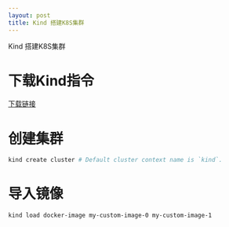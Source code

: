```yaml
---
layout: post
title: Kind 搭建K8S集群
---
```

Kind 搭建K8S集群
<!--more-->

# 下载Kind指令

[下载链接](https://github.com/kubernetes-sigs/kind/releases)


# 创建集群
```bash
kind create cluster # Default cluster context name is `kind`.
```

# 导入镜像
```bash
kind load docker-image my-custom-image-0 my-custom-image-1
```